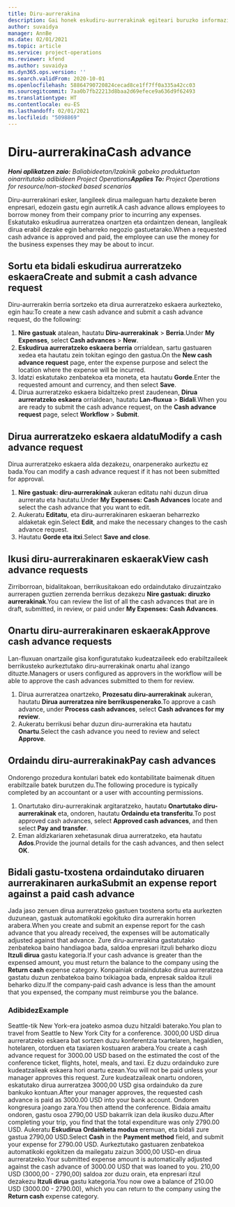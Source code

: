 ```yaml
---
title: Diru-aurrerakina
description: Gai honek eskudiru-aurrerakinak egiteari buruzko informazioa ematen du.
author: suvaidya
manager: AnnBe
ms.date: 02/01/2021
ms.topic: article
ms.service: project-operations
ms.reviewer: kfend
ms.author: suvaidya
ms.dyn365.ops.version: ''
ms.search.validFrom: 2020-10-01
ms.openlocfilehash: 58864790720824cecad8ce1ff7ff0a335a42cc03
ms.sourcegitcommit: 7aa0b7fb22213d8baa2d69efece9a636d9f62493
ms.translationtype: HT
ms.contentlocale: eu-ES
ms.lasthandoff: 02/01/2021
ms.locfileid: "5098869"
---
```

# <a name="cash-advance"></a><span data-ttu-id="6acbc-103">Diru-aurrerakina</span><span class="sxs-lookup"><span data-stu-id="6acbc-103">Cash advance</span></span>

<span data-ttu-id="6acbc-104">_**Honi aplikatzen zaio:** Baliabideetan/Izakinik gabeko produktuetan oinarritutako adibideen Project Operations_</span><span class="sxs-lookup"><span data-stu-id="6acbc-104">_**Applies To:** Project Operations for resource/non-stocked based scenarios_</span></span>

<span data-ttu-id="6acbc-105">Diru-aurrerakinari esker, langileek dirua maileguan hartu dezakete beren enpresari, edozein gastu egin aurretik.</span><span class="sxs-lookup"><span data-stu-id="6acbc-105">A cash advance allows employees to borrow money from their company prior to incurring any expenses.</span></span> <span data-ttu-id="6acbc-106">Eskatutako eskudirua aurreratzea onartzen eta ordaintzen denean, langileak dirua erabil dezake egin beharreko negozio gastuetarako.</span><span class="sxs-lookup"><span data-stu-id="6acbc-106">When a requested cash advance is approved and paid, the employee can use the money for the business expenses they may be about to incur.</span></span> 

## <a name="create-and-submit-a-cash-advance-request"></a><span data-ttu-id="6acbc-107">Sortu eta bidali eskudirua aurreratzeko eskaera</span><span class="sxs-lookup"><span data-stu-id="6acbc-107">Create and submit a cash advance request</span></span>
<span data-ttu-id="6acbc-108">Diru-aurrerakin berria sortzeko eta dirua aurreratzeko eskaera aurkezteko, egin hau:</span><span class="sxs-lookup"><span data-stu-id="6acbc-108">To create a new cash advance and submit a cash advance request, do the following:</span></span> 

1. <span data-ttu-id="6acbc-109">**Nire gastuak** atalean, hautatu **Diru-aurrerakinak** > **Berria**.</span><span class="sxs-lookup"><span data-stu-id="6acbc-109">Under **My Expenses**, select **Cash advances** > **New**.</span></span> 
2. <span data-ttu-id="6acbc-110">**Eskudirua aurreratzeko eskaera berria** orrialdean, sartu gastuaren xedea eta hautatu zein tokitan egingo den gastua.</span><span class="sxs-lookup"><span data-stu-id="6acbc-110">On the **New cash advance request** page, enter the expense purpose and select the location where the expense will be incurred.</span></span>
3. <span data-ttu-id="6acbc-111">Idatzi eskatutako zenbatekoa eta moneta, eta hautatu **Gorde**.</span><span class="sxs-lookup"><span data-stu-id="6acbc-111">Enter the requested amount and currency, and then select **Save**.</span></span> 
4. <span data-ttu-id="6acbc-112">Dirua aurreratzeko eskaera bidaltzeko prest zaudenean, **Dirua aurreratzeko eskaera** orrialdean, hautatu **Lan-fluxua** > **Bidali**.</span><span class="sxs-lookup"><span data-stu-id="6acbc-112">When you are ready to submit the cash advance request, on the **Cash advance request** page, select **Workflow** > **Submit**.</span></span>

## <a name="modify-a-cash-advance-request"></a><span data-ttu-id="6acbc-113">Dirua aurreratzeko eskaera aldatu</span><span class="sxs-lookup"><span data-stu-id="6acbc-113">Modify a cash advance request</span></span>

<span data-ttu-id="6acbc-114">Dirua aurreratzeko eskaera alda dezakezu, onarpenerako aurkeztu ez bada.</span><span class="sxs-lookup"><span data-stu-id="6acbc-114">You can modify a cash advance request if it has not been submitted for approval.</span></span>

1. <span data-ttu-id="6acbc-115">**Nire gastuak: diru-aurrerakinak** aukeran editatu nahi duzun dirua aurreratu eta hautatu.</span><span class="sxs-lookup"><span data-stu-id="6acbc-115">Under **My Expenses: Cash Advances** locate and select the cash advance that you want to edit.</span></span>
2. <span data-ttu-id="6acbc-116">Aukeratu **Editatu**, eta diru-aurrerakinaren eskaeran beharrezko aldaketak egin.</span><span class="sxs-lookup"><span data-stu-id="6acbc-116">Select **Edit**, and make the necessary changes to the cash advance request.</span></span> 
3. <span data-ttu-id="6acbc-117">Hautatu **Gorde eta itxi**.</span><span class="sxs-lookup"><span data-stu-id="6acbc-117">Select **Save and close**.</span></span>


## <a name="view-cash-advance-requests"></a><span data-ttu-id="6acbc-118">Ikusi diru-aurrerakinaren eskaerak</span><span class="sxs-lookup"><span data-stu-id="6acbc-118">View cash advance requests</span></span>
<span data-ttu-id="6acbc-119">Zirriborroan, bidalitakoan, berrikusitakoan edo ordaindutako diruzaintzako aurrerapen guztien zerrenda berrikus dezakezu **Nire gastuak: diruzko aurrerakinak**.</span><span class="sxs-lookup"><span data-stu-id="6acbc-119">You can review the list of all the cash advances that are in draft, submitted, in review, or paid under **My Expenses: Cash Advances**.</span></span> 

## <a name="approve-cash-advance-requests"></a><span data-ttu-id="6acbc-120">Onartu diru-aurrerakinaren eskaerak</span><span class="sxs-lookup"><span data-stu-id="6acbc-120">Approve cash advance requests</span></span>

<span data-ttu-id="6acbc-121">Lan-fluxuan onartzaile gisa konfiguratutako kudeatzaileek edo erabiltzaileek berrikusteko aurkeztutako diru-aurrerakinak onartu ahal izango dituzte.</span><span class="sxs-lookup"><span data-stu-id="6acbc-121">Managers or users configured as approvers in the workflow will be able to approve the cash advances submitted to them for review.</span></span> 

1. <span data-ttu-id="6acbc-122">Dirua aurreratzea onartzeko, **Prozesatu diru-aurrerakinak** aukeran, hautatu **Dirua aurreratzea nire berrikuspenerako**.</span><span class="sxs-lookup"><span data-stu-id="6acbc-122">To approve a cash advance, under **Process cash advances**, select **Cash advances for my review**.</span></span>
2. <span data-ttu-id="6acbc-123">Aukeratu berrikusi behar duzun diru-aurrerakina eta hautatu **Onartu**.</span><span class="sxs-lookup"><span data-stu-id="6acbc-123">Select the cash advance you need to review and select **Approve**.</span></span>  

## <a name="pay-cash-advances"></a><span data-ttu-id="6acbc-124">Ordaindu diru-aurrerakinak</span><span class="sxs-lookup"><span data-stu-id="6acbc-124">Pay cash advances</span></span> 
<span data-ttu-id="6acbc-125">Ondorengo prozedura kontulari batek edo kontabilitate baimenak dituen erabiltzaile batek burutzen du.</span><span class="sxs-lookup"><span data-stu-id="6acbc-125">The following procedure is typically completed by an accountant or a user with accounting permissions.</span></span>

1. <span data-ttu-id="6acbc-126">Onartutako diru-aurrerakinak argitaratzeko, hautatu **Onartutako diru-aurrerakinak** eta, ondoren, hautatu **Ordaindu eta transferitu**.</span><span class="sxs-lookup"><span data-stu-id="6acbc-126">To post approved cash advances, select **Approved cash advances**, and then select **Pay and transfer**.</span></span>  
2. <span data-ttu-id="6acbc-127">Eman aldizkariaren xehetasunak dirua aurreratzeko, eta hautatu **Ados**.</span><span class="sxs-lookup"><span data-stu-id="6acbc-127">Provide the journal details for the cash advances, and then select **OK**.</span></span> 

## <a name="submit-an-expense-report-against-a-paid-cash-advance"></a><span data-ttu-id="6acbc-128">Bidali gastu-txostena ordaindutako diruaren aurrerakinaren aurka</span><span class="sxs-lookup"><span data-stu-id="6acbc-128">Submit an expense report against a paid cash advance</span></span> 

<span data-ttu-id="6acbc-129">Jada jaso zenuen dirua aurreratzeko gastuen txostena sortu eta aurkezten duzunean, gastuak automatikoki egokituko dira aurrerakin horren arabera.</span><span class="sxs-lookup"><span data-stu-id="6acbc-129">When you create and submit an expense report for the cash advance that you already received, the expenses will be automatically adjusted against that advance.</span></span> <span data-ttu-id="6acbc-130">Zure diru-aurrerakina gastatutako zenbatekoa baino handiagoa bada, saldoa enpresari itzuli beharko diozu **Itzuli dirua** gastu kategoria.</span><span class="sxs-lookup"><span data-stu-id="6acbc-130">If your cash advance is greater than the expensed amount, you must return the balance to the company using the **Return cash** expense category.</span></span> <span data-ttu-id="6acbc-131">Konpainiak ordaindutako dirua aurreratzea gastatu duzun zenbatekoa baino txikiagoa bada, enpresak saldoa itzuli beharko dizu.</span><span class="sxs-lookup"><span data-stu-id="6acbc-131">If the company-paid cash advance is less than the amount that you expensed, the company must reimburse you the balance.</span></span> 

### <a name="example"></a><span data-ttu-id="6acbc-132">Adibidez</span><span class="sxs-lookup"><span data-stu-id="6acbc-132">Example</span></span>
<span data-ttu-id="6acbc-133">Seattle-tik New York-era joateko asmoa duzu hitzaldi baterako.</span><span class="sxs-lookup"><span data-stu-id="6acbc-133">You plan to travel from Seattle to New York City for a conference.</span></span> <span data-ttu-id="6acbc-134">3000,00 USD dirua aurreratzeko eskaera bat sortzen duzu konferentzia txartelaren, hegaldien, hotelaren, otorduen eta taxiaren kostuaren arabera.</span><span class="sxs-lookup"><span data-stu-id="6acbc-134">You create a cash advance request for 3000.00 USD based on the estimated the cost of the conference ticket, flights, hotel, meals, and taxi.</span></span> <span data-ttu-id="6acbc-135">Ez duzu ordainduko zure kudeatzaileak eskaera hori onartu ezean.</span><span class="sxs-lookup"><span data-stu-id="6acbc-135">You will not be paid unless your manager approves this request.</span></span> <span data-ttu-id="6acbc-136">Zure kudeatzaileak onartu ondoren, eskatutako dirua aurreratzea 3000,00 USD gisa ordainduko da zure bankuko kontuan.</span><span class="sxs-lookup"><span data-stu-id="6acbc-136">After your manager approves, the requested cash advance is paid as 3000.00 USD into your bank account.</span></span> <span data-ttu-id="6acbc-137">Ondoren kongresura joango zara.</span><span class="sxs-lookup"><span data-stu-id="6acbc-137">You then attend the conference.</span></span> <span data-ttu-id="6acbc-138">Bidaia amaitu ondoren, gastu osoa 2790,00 USD bakarrik izan dela ikusiko duzu.</span><span class="sxs-lookup"><span data-stu-id="6acbc-138">After completing your trip, you find that the total expenditure was only 2790.00 USD.</span></span> <span data-ttu-id="6acbc-139">Aukeratu **Eskudirua** **Ordainketa modua** eremuan, eta bidali zure gastua 2790,00 USD.</span><span class="sxs-lookup"><span data-stu-id="6acbc-139">Select **Cash** in the **Payment method** field, and submit your expense for 2790.00 USD.</span></span> <span data-ttu-id="6acbc-140">Aurkeztutako gastuaren zenbatekoa automatikoki egokitzen da mailegatu zaizun 3000,00 USD-en dirua aurreratzeko.</span><span class="sxs-lookup"><span data-stu-id="6acbc-140">Your submitted expense amount is automatically adjusted against the cash advance of 3000.00 USD that was loaned to you.</span></span> <span data-ttu-id="6acbc-141">210,00 USD (3000,00 - 2790,00) saldoa zor duzu orain, eta enpresari itzul dezakezu **Itzuli dirua** gastu kategoria.</span><span class="sxs-lookup"><span data-stu-id="6acbc-141">You now owe a balance of 210.00 USD (3000.00 - 2790.00), which you can return to the company using the **Return cash** expense category.</span></span>


